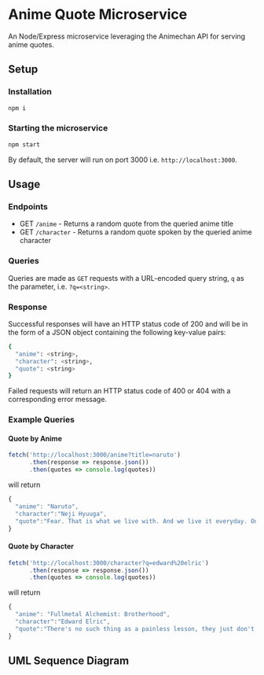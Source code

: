 # Anime Quote Microservice

An Node/Express microservice leveraging the Animechan API for serving anime quotes.

## Setup

### Installation
```bash
npm i
```

### Starting the microservice
```bash
npm start
```
By default, the server will run on port 3000 i.e. `http://localhost:3000`.

## Usage

### Endpoints

- GET `/anime` - Returns a random quote from the queried anime title 
- GET `/character` - Returns a random quote spoken by the queried anime character

### Queries

Queries are made as `GET` requests with a URL-encoded query string, `q` as the parameter, i.e. `?q=<string>`.

### Response

Successful responses will have an HTTP status code of 200 and will be in the form of a JSON object containing the following key-value pairs:
```bash
{
  "anime": <string>,
  "character": <string>,
  "quote": <string>
}
```

Failed requests will return an HTTP status code of 400 or 404 with a corresponding error message.

### Example Queries

#### Quote by Anime
```js
fetch('http://localhost:3000/anime?title=naruto')
      .then(response => response.json())
      .then(quotes => console.log(quotes))
```
will return 
```js
{
  "anime": "Naruto",
  "character":"Neji Hyuuga",
  "quote":"Fear. That is what we live with. And we live it everyday. Only in death are we free of it."
}
```

#### Quote by Character
```js
fetch('http://localhost:3000/character?q=edward%20elric')
      .then(response => response.json())
      .then(quotes => console.log(quotes))
```
will return
```js
{
  "anime": "Fullmetal Alchemist: Brotherhood",
  "character":"Edward Elric",
  "quote":"There's no such thing as a painless lesson, they just don't exist. Sacrifices are necessary, you can't gain something without losing something first... Although if you can endure that pain and walk away from it, you'll find that you now have a heart strong enough to overcome any obstacle... Yeah... A Fullmetal Heart."
}
```

## UML Sequence Diagram

